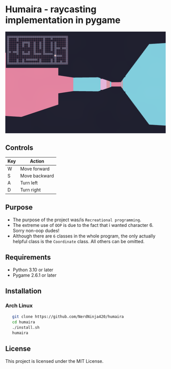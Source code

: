 # Humaira - raycasting implementation in pygame

![Screenshot](./assets/humaira.png)

## Controls

| Key | Action        |
| --- | ------------- |
| W   | Move forward  |
| S   | Move backward |
| A   | Turn left     |
| D   | Turn right    |

## Purpose

- The purpose of the project was/is `Recreational programming`.
- The extreme use of `OOP` is due to the fact that i wanted character 6. Sorry non-oop dudes!
- Although there are `6` classes in the whole program, the only actually helpful class is the
  `Coordinate` class. All others can be omitted.

## Requirements

- Python 3.10 or later
- Pygame 2.6.1 or later

## Installation

### Arch Linux

```sh
   git clone https://github.com/NerdNinja420/humaira
   cd humaira
   ./install.sh
   humaira
```

## License

This project is licensed under the MIT License.
